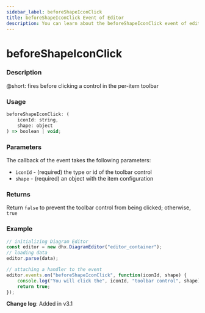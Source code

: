 ```yaml
---
sidebar_label: beforeShapeIconClick
title: beforeShapeIconClick Event of Editor
description: You can learn about the beforeShapeIconClick event of editor in the documentation of the DHTMLX JavaScript Diagram library. Browse developer guides and API reference, try out code examples and live demos, and download a free 30-day evaluation version of DHTMLX Diagram.
---
```


# beforeShapeIconClick

### Description

@short: fires before clicking a control in the per-item toolbar

### Usage

~~~js
beforeShapeIconClick: (
    iconId: string, 
    shape: object
) => boolean | void;
~~~

### Parameters

The callback of the event takes the following parameters:

- `iconId` - (required) the type or id of the toolbar control
- `shape` - (required) an object with the item configuration

### Returns

Return `false` to prevent the toolbar control from being clicked; otherwise, `true`

### Example

~~~js {7-10}
// initializing Diagram Editor
const editor = new dhx.DiagramEditor("editor_container");
// loading data
editor.parse(data);

// attaching a handler to the event
editor.events.on("beforeShapeIconClick", function(iconId, shape) {
    console.log("You will click the", iconId, "toolbar control", shape);
    return true;
});
~~~

**Change log**: Added in v3.1
